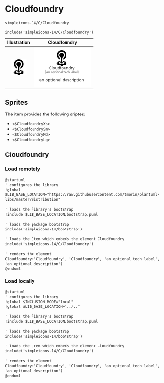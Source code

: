 # Cloudfoundry


```text
simpleicons-14/C/Cloudfoundry
```

```text
include('simpleicons-14/C/Cloudfoundry')
```



| Illustration | Cloudfoundry |
| :---: | :---: |
| ![illustration for Illustration](../../simpleicons-14/C/Cloudfoundry.png) | ![illustration for Cloudfoundry](../../simpleicons-14/C/Cloudfoundry.Local.png) |



## Sprites
The item provides the following sriptes:

- `<$CloudfoundryXs>`
- `<$CloudfoundrySm>`
- `<$CloudfoundryMd>`
- `<$CloudfoundryLg>`





## Cloudfoundry

### Load remotely
```plantuml
@startuml
' configures the library
!global $LIB_BASE_LOCATION="https://raw.githubusercontent.com/tmorin/plantuml-libs/master/distribution"

' loads the library's bootstrap
!include $LIB_BASE_LOCATION/bootstrap.puml

' loads the package bootstrap
include('simpleicons-14/bootstrap')

' loads the Item which embeds the element Cloudfoundry
include('simpleicons-14/C/Cloudfoundry')

' renders the element
Cloudfoundry('Cloudfoundry', 'Cloudfoundry', 'an optional tech label', 'an optional description')
@enduml
```

### Load locally
```plantuml
@startuml
' configures the library
!global $INCLUSION_MODE="local"
!global $LIB_BASE_LOCATION="../.."

' loads the library's bootstrap
!include $LIB_BASE_LOCATION/bootstrap.puml

' loads the package bootstrap
include('simpleicons-14/bootstrap')

' loads the Item which embeds the element Cloudfoundry
include('simpleicons-14/C/Cloudfoundry')

' renders the element
Cloudfoundry('Cloudfoundry', 'Cloudfoundry', 'an optional tech label', 'an optional description')
@enduml
```

